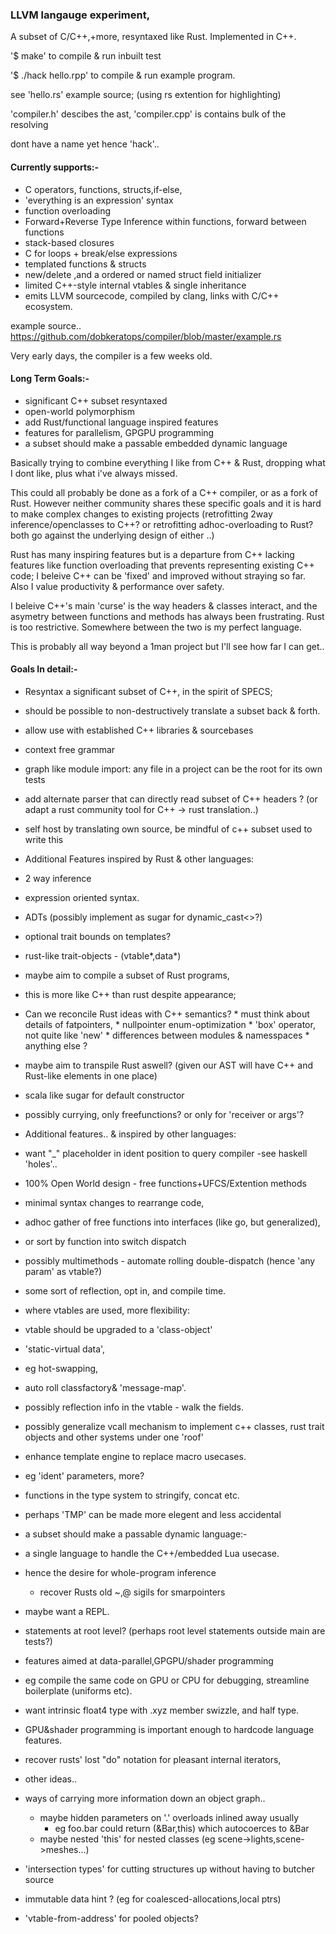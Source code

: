 ### LLVM langauge experiment,

A subset of C/C++,+more, resyntaxed like Rust.  Implemented in C++.

'$ make' to compile & run inbuilt test

'$ ./hack hello.rpp' to compile & run example program.

see 'hello.rs' example source; (using rs extention for highlighting)

'compiler.h' descibes the ast, 'compiler.cpp' is contains bulk of the resolving

dont have a name yet hence 'hack'..

#### Currently supports:-

 * C operators, functions, structs,if-else, 
 * 'everything is an expression' syntax
 * function overloading
 * Forward+Reverse Type Inference within functions, forward between functions
 * stack-based closures
 * C for loops + break/else expressions
 * templated functions & structs
 * new/delete ,and a ordered or named struct field initializer
 * limited C++-style internal vtables & single inheritance
 * emits LLVM sourcecode, compiled by clang, links with C/C++ ecosystem.

example source..
https://github.com/dobkeratops/compiler/blob/master/example.rs

Very early days, the compiler is a few weeks old.

#### Long Term Goals:-

 * significant C++ subset resyntaxed
 * open-world polymorphism
 * add Rust/functional language inspired features
 * features for parallelism, GPGPU programming
 * a subset should make a passable embedded dynamic language

Basically trying to combine everything I like from C++ & Rust, dropping what I dont like, plus what i've always missed.

This could all probably be done as a fork of a C++ compiler, or as a fork of Rust. However neither community shares these specific goals and it is hard to make complex changes to existing projects (retrofitting 2way inference/openclasses to C++? or retrofitting adhoc-overloading to Rust? both go against the underlying design of either ..)

Rust has many inspiring features but is a departure from C++ lacking features like function overloading that prevents representing existing C++ code; I beleive C++ can be 'fixed' and improved without straying so far. Also I value productivity & performance over safety.

I beleive C++'s main 'curse' is the way headers & classes interact, and the asymetry between functions and methods has always been frustrating. Rust is too restrictive. Somewhere between the two is my perfect language.

This is probably all way beyond a 1man project but I'll see how far I can get..

#### Goals In detail:-

 * Resyntax a significant subset of C++, in the spirit of SPECS; 
  * should be possible to non-destructively translate a subset back & forth.
  * allow use with established C++ libraries & sourcebases
  * context free grammar
  * graph like module import: any file in a project can be the root for its own tests
  * add alternate parser that can directly read subset of C++ headers ?
     (or adapt a rust community tool for C++ -> rust translation..)
  * self host by translating own source, be mindful of c++ subset used to write this

 * Additional Features inspired by Rust & other languages:
  * 2 way inference
  * expression oriented syntax.
  * ADTs (possibly implement as sugar for dynamic_cast<>?)
  * optional trait bounds on templates?
  * rust-like trait-objects - (vtable*,data*)
  * maybe aim to compile a subset of Rust programs,
   * this is more like C++ than rust despite appearance;
   * Can we reconcile Rust ideas with C++ semantics?
    * must think about details of fatpointers, 
    * nullpointer enum-optimization
    * 'box' operator, not quite like 'new'
    * differences between modules & namesspaces 
    * anything else ?
  * maybe aim to transpile Rust aswell? (given our AST will have C++ and Rust-like elements in one place)
  * scala like sugar for default constructor
  * possibly currying, only freefunctions? or only for 'receiver or args'?

 * Additional features..  & inspired by other languages:
  * want "_" placeholder in ident position to query compiler -see haskell 'holes'..
  * 100% Open World design - free functions+UFCS/Extention methods
   * minimal syntax changes to rearrange code,
   * adhoc gather of free functions into interfaces (like go, but generalized), 
   * or sort by function into switch dispatch
  * possibly multimethods - automate rolling double-dispatch (hence 'any param' as vtable?)
  * some sort of reflection, opt in, and compile time.
  * where vtables are used, more flexibility: 
   * vtable should be upgraded to a 'class-object'
   * 'static-virtual data', 
   * eg hot-swapping,
   * auto roll classfactory& 'message-map'.
   * possibly reflection info in the vtable - walk the fields.
   * possibly generalize vcall mechanism to implement c++ classes, rust trait objects and other systems under one 'roof'

 * enhance template engine to replace macro usecases.
  * eg 'ident' parameters, more?
  * functions in the type system to stringify, concat etc.
  * perhaps 'TMP' can be made more elegent and less accidental

 * a subset should make a passable dynamic language:-
  * a single language to handle the C++/embedded Lua usecase.
  * hence the desire for whole-program inference
    * recover Rusts old ~,@ sigils for smarpointers
  * maybe want a REPL.
  * statements at root level? (perhaps root level statements outside main are tests?)

 * features aimed at data-parallel,GPGPU/shader programming 
  * eg compile the same code on GPU or CPU for debugging, streamline boilerplate (uniforms etc).
  * want intrinsic float4 type with .xyz member swizzle, and half type.
  * GPU&shader programming is important enough to hardcode language features.
  * recover rusts' lost "do" notation for pleasant internal iterators, 

 * other ideas..
  * ways of carrying more information down an object graph..
    * maybe hidden parameters on '.' overloads inlined away usually
      * eg foo.bar could return  (&Bar,this) which autocoerces to &Bar 
    * maybe nested 'this' for nested classes (eg scene->lights,scene->meshes...)
  * 'intersection types' for cutting structures up without having to butcher source
  * immutable data hint ? (eg for coalesced-allocations,local ptrs)
  * 'vtable-from-address' for pooled objects?